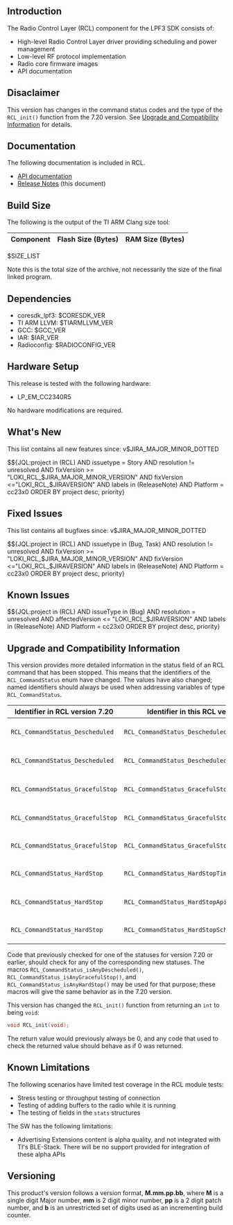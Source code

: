 ## Introduction

The Radio Control Layer (RCL) component for the LPF3 SDK consists of:

- High-level Radio Control Layer driver providing scheduling and power management
- Low-level RF protocol implementation
- Radio core firmware images
- API documentation

## Disaclaimer

This version has changes in the command status codes and the type of the `RCL_init()` function from the 7.20 version.
See [Upgrade and Compatibility Information](#upgrade-and-compatibility-information)
for details.

## Documentation

The following documentation is included in RCL.

- [API documentation](./html/index.html)
- [Release Notes](rcl_release_notes.html) (this document)

## Build Size

The following is the output of the TI ARM Clang size tool:

Component | Flash Size (Bytes)  | RAM Size (Bytes)
--------- |---------------------|------------------
$SIZE_LIST

Note this is the total size of the archive, not necessarily the size of the
final linked program.

## Dependencies

- coresdk_lpf3: $CORESDK_VER
- TI ARM LLVM: $TIARMLLVM_VER
- GCC: $GCC_VER
- IAR: $IAR_VER
- Radioconfig: $RADIOCONFIG_VER

## Hardware Setup

This release is tested with the following hardware:

* LP_EM_CC2340R5

No hardware modifications are required.

## What's New

This list contains all new features since: v$JIRA_MAJOR_MINOR_DOTTED

$${JQL:project in (RCL) AND issuetype = Story AND resolution != unresolved AND fixVersion >= "LOKI_RCL_$JIRA_MAJOR_MINOR_VERSION" AND fixVersion <="LOKI_RCL_$JIRAVERSION" AND labels in (ReleaseNote) AND Platform = cc23x0 ORDER BY project desc, priority}

## Fixed Issues

This list contains all bugfixes since: v$JIRA_MAJOR_MINOR_DOTTED

$${JQL:project in (RCL) AND issuetype in (Bug, Task) AND resolution != unresolved AND fixVersion >= "LOKI_RCL_$JIRA_MAJOR_MINOR_VERSION" AND fixVersion <="LOKI_RCL_$JIRAVERSION" AND labels in (ReleaseNote) AND Platform = cc23x0 ORDER BY project desc, priority}

## Known Issues

$${JQL:project in (RCL) AND issueType in (Bug) AND resolution = unresolved AND affectedVersion <= "LOKI_RCL_$JIRAVERSION" AND labels in (ReleaseNote) AND Platform = cc23x0 ORDER BY project desc, priority}

## Upgrade and Compatibility Information

This version provides more detailed information in the status field of an RCL command that has been stopped.
This means that the identifiers of the `RCL_CommandStatus` enum have changed.
The values have also changed; named identifiers should always be used when addressing variables of type `RCL_CommandStatus`.

|Identifier in RCL version 7.20  |Identifier in this RCL version            |Description                                                                                          |
|--------------------------------|------------------------------------------|-----------------------------------------------------------------------------------------------------|
|`RCL_CommandStatus_Descheduled` |`RCL_CommandStatus_DescheduledApi`        |Command was descheduled before starting running in the radio because `RCL_CommandStop()` was called  |
|`RCL_CommandStatus_Descheduled` |`RCL_CommandStatus_DescheduledScheduling` |Command was descheduled before starting running in the radio due to scheduling of another command    |
|`RCL_CommandStatus_GracefulStop`|`RCL_CommandStatus_GracefulStopTimeout`   |Command ended because time set in `timing.relGracefulStopTime` was reached                           |
|`RCL_CommandStatus_GracefulStop`|`RCL_CommandStatus_GracefulStopApi`       |Command ended gracefully because `RCL_CommandStop()` was called with `RCL_StopType_Graceful` argument|
|`RCL_CommandStatus_GracefulStop`|`RCL_CommandStatus_GracefulStopScheduling`|Command ended due to scheduling where interrupting command had `RCL_ConflictPolicy_Polite`           |
|`RCL_CommandStatus_HardStop`    |`RCL_CommandStatus_HardStopTimeout`       |Command ended because time set in `timing.relHardStopTime` was reached                               |
|`RCL_CommandStatus_HardStop`    |`RCL_CommandStatus_HardStopApi`           |Command ended because `RCL_CommandStop()` was called with `RCL_StopType_Hard` argument               |
|`RCL_CommandStatus_HardStop`    |`RCL_CommandStatus_HardStopScheduling`    |Command ended due to scheduling where interrupting command had `RCL_ConflictPolicy_AlwaysInterrupt`  |

Code that previously checked for one of the statuses for version 7.20 or earlier, should check for any of the corresponding new statuses. The macros
`RCL_CommandStatus_isAnyDescheduled()`, `RCL_CommandStatus_isAnyGracefulStop()`, and `RCL_CommandStatus_isAnyHardStop()` may be used for that purpose;
these macros will give the same behavior as in the 7.20 version.

This version has changed the `RCL_init()` function from returning an `int` to being `void`:
```C
void RCL_init(void);
```
The return value would previously always be 0, and any code that used to check the returned value should behave as if 0 was returned.

## Known Limitations

The following scenarios have limited test coverage in the RCL module tests:

- Stress testing or throughput testing of connection
- Testing of adding buffers to the radio while it is running
- The testing of fields in the `stats` structures

The SW has the following limitations:

- Advertising Extensions content is alpha quality, and not integrated with TI's BLE-Stack.
  There will be no support provided for integration of these alpha APIs

## Versioning

This product's version follows a version format, **M.mm.pp.bb**, where **M** is a single digit Major number, **mm** is 2 digit minor number, **pp** is a 2 digit patch number, and **b** is an unrestricted set of digits used as an incrementing build counter.

